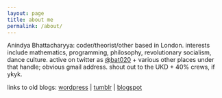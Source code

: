 ```yaml
---
layout: page
title: about me
permalink: /about/
---
```


Anindya Bhattacharyya: coder/theorist/other based in London. interests include mathematics, programming, philosophy, revolutionary socialism, dance culture. active on twitter as [@bat020](https://twitter.com/bat020) + various other places under that handle; obvious gmail address. shout out to the UKD + 40% crews, if ykyk.

links to old blogs: [wordpress](https://bat020.com/) \| [tumblr](https://bat020.tumblr,com/) \| [blogspot](https://bat.blogspot.com/)
